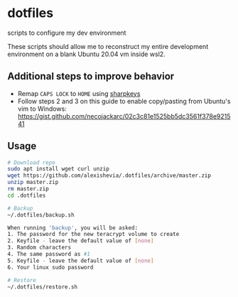 # dotfiles
scripts to configure my dev environment

These scripts should allow me to reconstruct my entire development environment on a blank Ubuntu 20.04 vm inside wsl2.

## Additional steps to improve behavior
- Remap `CAPS LOCK` to `HOME` using [sharpkeys](https://github.com/randyrants/sharpkeys/releases)
- Follow steps 2 and 3 on this guide to enable copy/pasting from Ubuntu's vim to Windows:
    https://gist.github.com/necojackarc/02c3c81e1525bb5dc3561f378e921541

## Usage
```sh
# Download repo
sudo apt install wget curl unzip
wget https://github.com/alexishevia/.dotfiles/archive/master.zip
unzip master.zip
rm master.zip
cd .dotfiles

# Backup
~/.dotfiles/backup.sh

When running 'backup', you will be asked:
1. The password for the new teracrypt volume to create
2. Keyfile - leave the default value of [none]
3. Random characters
4. The same password as #1
5. Keyfile - leave the default value of [none]
6. Your linux sudo password

# Restore
~/.dotfiles/restore.sh
```
